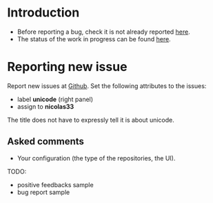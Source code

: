 # Introduction

* Before reporting a bug, check it is not already reported [here](https://github.com/OfflineIMAP/offlineimap/labels/unicode).
* The status of the work in progress can be found [here](https://github.com/OfflineIMAP/offlineimap/issues/154).


# Reporting new issue

Report new issues at [Github](https://github.com/OfflineIMAP/offlineimap/issues/new).
Set the following attributes to the issues:
* label **unicode** (right panel)
* assign to **nicolas33**

The title does not have to expressly tell it is about unicode.

## Asked comments

* Your configuration (the type of the repositories, the UI).

TODO:
* positive feedbacks sample
* bug report sample